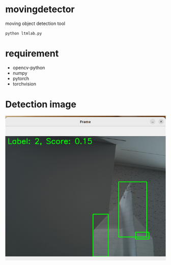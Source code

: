 # movingdetector
moving object detection tool

```
python ltmlab.py 

```

# requirement
- opencv-python
- numpy
- pytorch
- torchvision

# Detection image

![sample](plane.png)
